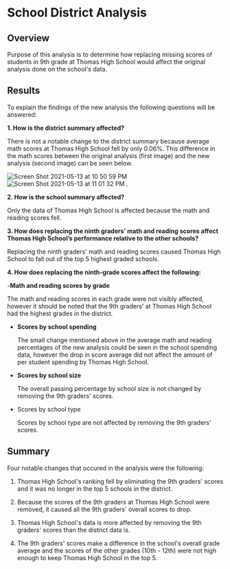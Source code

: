# School District Analysis

## **Overview**
 Purpose of this analysis is to determine how replacing missing scores of students in 9th grade at Thomas High School would affect the original analysis done on the school's data. 
 
 ## **Results**
 To explain the findings of the new analysis the following questions will be answered:
 
 **1. How is the district summary affected?**
 
 There is not a notable change to the district summary because average math scores at Thomas High School fell by only 0.06%. This difference in the math scores between the original analysis (first image) and the new analysis (second image) can be seen below.
 
 ![Screen Shot 2021-05-13 at 10 50 59 PM](https://user-images.githubusercontent.com/81889167/118215396-77c0de80-b43f-11eb-9cdd-cebbcfbbb608.png)
![Screen Shot 2021-05-13 at 11 01 32 PM](https://user-images.githubusercontent.com/81889167/118215418-7e4f5600-b43f-11eb-91a6-f95b29294df9.png)
.
 
 **2. How is the school summary affected?**
 
Only the data of Thomas High School is affected because the math and reading scores fell. 

 **3. How does replacing the ninth graders’ math and reading scores affect Thomas High School’s performance relative to the other schools?**

Replacing the ninth graders' math and reading scores caused Thomas High School to fall out of the top 5 highest graded schools. 

 **4. How does replacing the ninth-grade scores affect the following:**

-**Math and reading scores by grade**

  The math and reading scores in each grade were not visibly affected, however it should be noted that the 9th graders' at Thomas High School had the highest grades   in the district.   

- **Scores by school spending**

  The small change mentioned above in the average math and reading percentages of the new analysis could be seen in the school spending data, however the drop in score average did not affect the amount of per student spending by Thomas High School.

- **Scores by school size**

  The overall passing percentage by school size is not changed by removing the 9th graders' scores.

- Scores by school type

  Scores by school type are not affected by removing the 9th graders' scores.

## **Summary**
Four notable changes that occured in the analysis were the following:

1. Thomas High School's ranking fell by eliminating the 9th graders' scores and it was no longer in the top 5 schools in the district.

2. Because the scores of the 9th graders at Thomas High School were removed, it caused all the 9th graders' overall scores to drop.

3. Thomas High School's data is more affected by removing the 9th graders' scores than the district data is. 

4. The 9th graders' scores make a difference in the school's overall grade average and the scores of the other grades (10th - 12th) were not high enough to keep Thomas High School in the top 5. 

